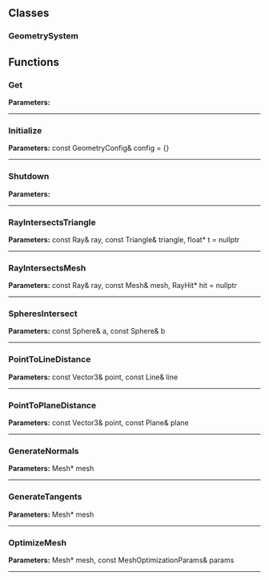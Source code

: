 
## Classes

### GeometrySystem




## Functions

### Get



**Parameters:** 

---

### Initialize



**Parameters:** const GeometryConfig& config = {}

---

### Shutdown



**Parameters:** 

---

### RayIntersectsTriangle



**Parameters:** const Ray& ray, const Triangle& triangle, float* t = nullptr

---

### RayIntersectsMesh



**Parameters:** const Ray& ray, const Mesh& mesh, RayHit* hit = nullptr

---

### SpheresIntersect



**Parameters:** const Sphere& a, const Sphere& b

---

### PointToLineDistance



**Parameters:** const Vector3& point, const Line& line

---

### PointToPlaneDistance



**Parameters:** const Vector3& point, const Plane& plane

---

### GenerateNormals



**Parameters:** Mesh* mesh

---

### GenerateTangents



**Parameters:** Mesh* mesh

---

### OptimizeMesh



**Parameters:** Mesh* mesh, const MeshOptimizationParams& params

---
